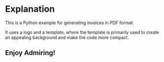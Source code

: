 <h1><strong>Explanation</strong></h1>

This is a Python example for generating invoices in PDF format.

It uses a logo and a template, where the template is primarily used to create an appealing background and make the code more compact.

<h2>Enjoy Admiring!</h2>
